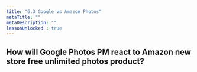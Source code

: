 ```yaml
---
title: "6.3 Google vs Amazon Photos"
metaTitle: ""
metaDescription: ""
lessonUnlocked : true
---
```



## How will Google Photos PM react to Amazon new store free unlimited photos product?


<YoutubeView id="Impwn4rCMKo"/>
